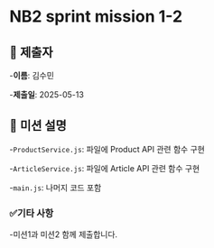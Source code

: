 # NB2 sprint mission 1-2 

## 📌 제출자 
-**이름**: 김수민

-**제출일**: 2025-05-13

## 📝 미션 설명

-`ProductService.js`: 파일에 Product API 관련 함수 구현

-`ArticleService.js`: 파일에 Article API 관련 함수 구현

-`main.js`: 나머지 코드 포함

### ✅기타 사항
-미션1과 미션2 함께 제출합니다.
